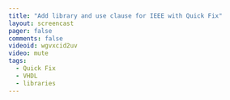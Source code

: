 ```yaml
---
title: "Add library and use clause for IEEE with Quick Fix"
layout: screencast 
pager: false
comments: false
videoid: wgvxcid2uv
video: mute
tags: 
  - Quick Fix
  - VHDL
  - libraries
---
```

